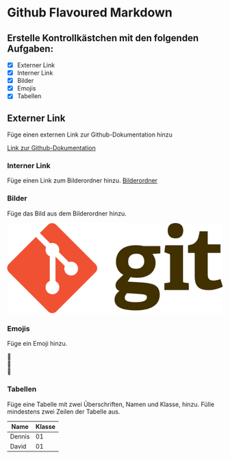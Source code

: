 # Github Flavoured Markdown

## Erstelle Kontrollkästchen mit den folgenden Aufgaben:

- [X] Externer Link
- [X] Interner Link
- [X] Bilder
- [X] Emojis
- [X] Tabellen

## Externer Link

Füge einen externen Link zur Github-Dokumentation hinzu

[Link zur Github-Dokumentation](https://help.github.com/en)

### Interner Link

Füge einen Link zum Bilderordner hinzu.
[Bilderordner](https://github.com/MrburnsDAOC/authoring/tree/main/Bilderordner)

### Bilder

Füge das Bild aus dem Bilderordner hinzu.

![git-image](/Bilderordner/640px-Git-logo.svg.png)

### Emojis

Füge ein Emoji hinzu.

📖  
📗  
🦊

### Tabellen

Füge eine Tabelle mit zwei Überschriften, Namen und Klasse, hinzu. Fülle mindestens zwei Zeilen der Tabelle aus.

| Name | Klasse |
| ---- | ---- |
| Dennis | 01 |
| David | 01 |
